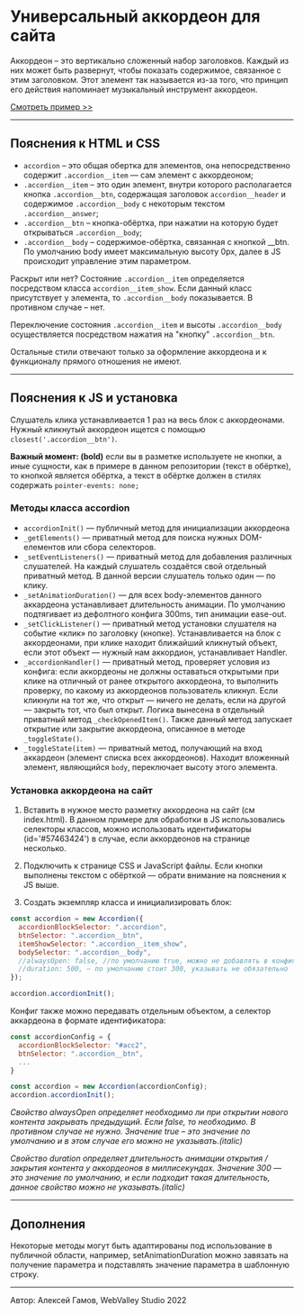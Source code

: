 # Универсальный аккордеон для сайта
Аккордеон – это вертикально сложенный набор заголовков. Каждый из них может быть развернут, чтобы показать содержимое, связанное с этим заголовком. Этот элемент так называется из-за того, что принцип его действия напоминает музыкальный инструмент аккордеон.

[Смотреть пример >>](https://alexeygamovwvs.github.io/accordion/)
____
## Пояснения к HTML и CSS
* `accordion` – это общая обертка для элементов, она непосредственно содержит `.accordion__item` — сам элемент с аккордеоном;
* `.accordion__item` – это один элемент, внутри которого располагается кнопка `.accordion__btn`, содержащая заголовок `accordion__header` и содержимое `.accordion__body` с некоторым текстом `.accordion__answer`;
* `.accordion__btn` – кнопка-обёртка, при нажатии на которую будет открываться `.accordion__body`;
* `.accordion__body` – содержимое-обёртка, связанная с кнопкой __btn. По умолчанию body имеет максимальную высоту 0px, далее в JS происходит управление этим параметром.

Раскрыт или нет? Состояние `.accordion__item` определяется посредством класса `accordion__item_show`. Если данный класс присутствует у элемента, то `.accordion__body` показывается. В противном случае – нет.

Переключение состояния `.accordion__item` и высоты `.accordion__body`  осуществляется посредством нажатия на "кнопку" `.accordion__btn`.

Остальные стили отвечают только за оформление аккордеона и к функционалу прямого отношения не имеют.


___
## Пояснения к JS и установка
Слушатель клика устанавливается 1 раз на весь блок с аккордеонами. Нужный кликнутый аккордеон ищется с помощью `closest('.accordion__btn')`.

__Важный момент: (bold)__ если вы в разметке используете не кнопки, а иные сущности, как в примере в данном репозитории (текст в обёртке), то кнопкой является обёртка, а текст в обёртке должен в стилях содержать `pointer-events: none;` 

### Методы класса accordion
* `accordionInit()` — публичный метод для инициализации аккордеона
* `_getElements()` — приватный метод для поиска нужных DOM-елементов или сбора селекторов.
* `_setEventListeners()` — приватный метод для добавления различных слушателей. На каждый слушатель создаётся свой отдельный приватный метод. В данной версии слушатель только один — по клику.
* `_setAnimationDuration()` — для всех body-элементов данного аккардеона устанавливает длительность анимации. По умолчанию подтягивает из дефолтного конфига 300ms, тип анимации ease-out.
* `_setClickListener()` — приватный метод установки слушателя на событие «клик» по заголовку (кнопке). Устанавливается на блок с аккордеонами, при клике находит ближайший кликнутый объект, если этот объект — нужный нам аккордион, устанавливает Handler.
* `_accordionHandler()` — приватный метод, проверяет условия из конфига: если аккордеоны не должны оставаться открытыми при клике на отличный от ранее открытого аккордеона, то выполнить проверку, по какому из аккордеонов пользователь кликнул. Если кликнули на тот же, что открыт — ничего не делать, если на другой — закрыть тот, что был открыт. Логика вынесена в отдельный приватный метод `_checkOpenedItem()`. Также данный метод запускает открытие или закрытие аккордеона, описанное в методе `_toggleState()`.
* `_toggleState(item)` — приватный метод, получающий на вход аккардеон  (элемент списка всех аккордеонов). Находит вложенный элемент, являющийся `body`, переключает высоту этого элемента.

### Установка аккордеона на сайт
1. Вставить в нужное место разметку аккордеона на сайт (см index.html). В данном примере для обработки в JS использовались селекторы классов, можно использовать идентификаторы (id='#57463424') в случае, если аккордеонов на странице несколько.

2. Подключить к странице CSS и JavaScript файлы. Если кнопки выполнены текстом с обёрткой — обрати внимание на пояснения к JS выше.

3. Создать экземпляр класса и инициализировать блок:

```js
const accordion = new Accordion({
  accordionBlockSelector: ".accordion",
  btnSelector: ".accordion__btn",
  itemShowSelector: ".accordion__item_show",
  bodySelector: ".accordion__body",
  //alwaysOpen: false, //по умолчанию true, можно не добавлять в конфиг, если нужно, чтобы аккордеоны оставались открытыми
  //duration: 500, — по умолчанию стоит 300, указывать не обязательно
});

accordion.accordionInit();
```

Конфиг также можно передавать отдельным объектом, а селектор аккардеона в формате идентификатора:

```js
const accordionConfig = {
  accordionBlockSelector: "#acc2",
  btnSelector: ".accordion__btn",
  ...
}

const accordion = new Accordion(accordionConfig);
accordion.accordionInit();
```

_Свойство alwaysOpen определяет необходимо ли при открытии нового контента закрывать предыдущий. Если false, то необходимо. В противном случае не нужно. Значение true – это значение по умолчанию и в этом случае его можно не указывать.(italic)_

_Свойство duration определяет длительность анимации открытия / закрытия контента у аккордеонов в миллисекундах. Значение 300 — это значение по умолчанию, и если подходит такая длительность, данное свойство можно не указывать.(italic)_

___
## Дополнения
Некоторые методы могут быть адаптированы под использование в публичной области, например, setAnimationDuration можно завязать на получение параметра и подставлять значение параметра в шаблонную строку. 

___
Автор: Алексей Гамов, WebValley Studio 2022
